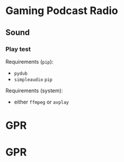 # Gaming Podcast Radio

## Sound

### Play test

Requirements (`pip`):

- `pydub`
- `simpleaudio` `pip`

Requirements (system):
- either `ffmpeg` or `avplay`
# GPR
# GPR
